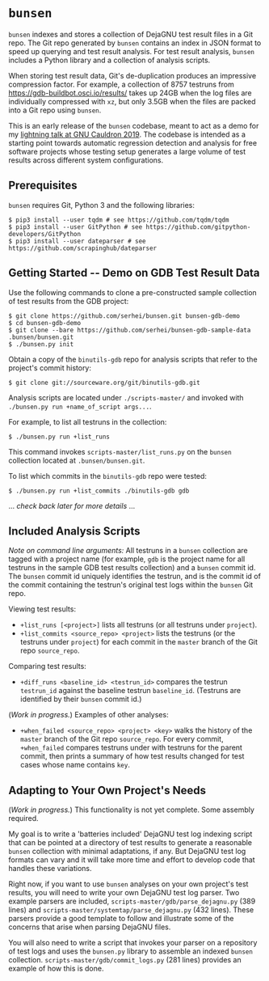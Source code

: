 # `bunsen`

`bunsen` indexes and stores a collection of DejaGNU test result files in a Git repo. The Git repo generated by `bunsen` contains an index in JSON format to speed up querying and test result analysis. For test result analysis, `bunsen` includes a Python library and a collection of analysis scripts.

When storing test result data, Git's de-duplication produces an impressive compression factor. For example, a collection of 8757 testruns from https://gdb-buildbot.osci.io/results/ takes up 24GB when the log files are individually compressed with `xz`, but only 3.5GB when the files are packed into a Git repo using `bunsen`.

This is an early release of the `bunsen` codebase, meant to act as a demo for my [lightning talk at GNU Cauldron 2019](https://gcc.gnu.org/wiki/cauldron2019#cauldron2019talks.Compact_storage_and_analysis_of_DejaGNU_test_logs). The codebase is intended as a starting point towards automatic regression detection and analysis for free software projects whose testing setup generates a large volume of test results across different system configurations.

## Prerequisites

`bunsen` requires Git, Python 3 and the following libraries:

    $ pip3 install --user tqdm # see https://github.com/tqdm/tqdm
    $ pip3 install --user GitPython # see https://github.com/gitpython-developers/GitPython
    $ pip3 install --user dateparser # see https://github.com/scrapinghub/dateparser

## Getting Started -- Demo on GDB Test Result Data

Use the following commands to clone a pre-constructed sample collection of test results from the GDB project:

    $ git clone https://github.com/serhei/bunsen.git bunsen-gdb-demo
    $ cd bunsen-gdb-demo
    $ git clone --bare https://github.com/serhei/bunsen-gdb-sample-data .bunsen/bunsen.git
    $ ./bunsen.py init

Obtain a copy of the `binutils-gdb` repo for analysis scripts that refer to the project's commit history:

    $ git clone git://sourceware.org/git/binutils-gdb.git

Analysis scripts are located under `./scripts-master/` and invoked with `./bunsen.py run +name_of_script args...`.

For example, to list all testruns in the collection:

    $ ./bunsen.py run +list_runs

This command invokes `scripts-master/list_runs.py` on the `bunsen` collection located at `.bunsen/bunsen.git`.

To list which commits in the `binutils-gdb` repo were tested:

    $ ./bunsen.py run +list_commits ./binutils-gdb gdb

... *check back later for more details* ...

## Included Analysis Scripts

*Note on command line arguments:* All testruns in a `bunsen` collection are tagged with a project name (for example, `gdb` is the project name for all testruns in the sample GDB test results collection) and a `bunsen` commit id. The `bunsen` commit id uniquely identifies the testrun, and is the commit id of the commit containing the testrun's original test logs within the `bunsen` Git repo.

Viewing test results:
- `+list_runs [<project>]` lists all testruns (or all testruns under `project`).
- `+list_commits <source_repo> <project>` lists the testruns (or the testruns under `project`) for each commit in the `master` branch of the Git repo `source_repo`.

Comparing test results:
- `+diff_runs <baseline_id> <testrun_id>` compares the testrun `testrun_id` against the baseline testrun `baseline_id`. (Testruns are identified by their `bunsen` commit id.)

(*Work in progress.*) Examples of other analyses:
- `+when_failed <source_repo> <project> <key>` walks the history of the `master` branch of the Git repo `source_repo`. For every commit, `+when_failed` compares testruns under <project> with testruns for the parent commit, then prints a summary of how test results changed for test cases whose name contains `key`.

## Adapting to Your Own Project's Needs

(*Work in progress.*) This functionality is not yet complete. Some assembly required.

My goal is to write a 'batteries included' DejaGNU test log indexing script that can be pointed at a directory of test results to generate a reasonable `bunsen` collection with minimal adaptations, if any. But DejaGNU test log formats can vary and it will take more time and effort to develop code that handles these variations.

Right now, if you want to use `bunsen` analyses on your own project's test results, you will need to write your own DejaGNU test log parser. Two example parsers are included, `scripts-master/gdb/parse_dejagnu.py` (389 lines) and `scripts-master/systemtap/parse_dejagnu.py` (432 lines). These parsers provide a good template to follow and illustrate some of the concerns that arise when parsing DejaGNU files.

You will also need to write a script that invokes your parser on a repository of test logs and uses the `bunsen.py` library to assemble an indexed `bunsen` collection. `scripts-master/gdb/commit_logs.py` (281 lines) provides an example of how this is done.
